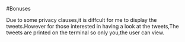 
#Bonuses

Due to some privacy clauses,it is diffcult for me to display the tweets.However for those interested in having a look at the tweets,The tweets are printed on the terminal so only you,the user can view.

